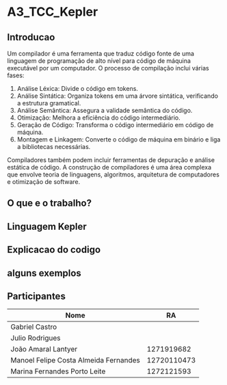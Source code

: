 # A3_TCC_Kepler

## Introducao

Um compilador é uma ferramenta que traduz código fonte de uma linguagem de programação de alto nível para código de máquina executável por um computador. O processo de compilação inclui várias fases:

1. Análise Léxica: Divide o código em tokens.
2. Análise Sintática: Organiza tokens em uma árvore sintática, verificando a estrutura gramatical.
3. Análise Semântica: Assegura a validade semântica do código.
4. Otimização: Melhora a eficiência do código intermediário.
5. Geração de Código: Transforma o código intermediário em código de máquina.
6. Montagem e Linkagem: Converte o código de máquina em binário e liga a bibliotecas necessárias.

Compiladores também podem incluir ferramentas de depuração e análise estática de código. A construção de compiladores é uma área complexa que envolve teoria de linguagens, algoritmos, arquitetura de computadores e otimização de software.

## O que e o trabalho?

## Linguagem Kepler

## Explicacao do codigo

## alguns exemplos

## Participantes

| Nome                                   | RA          | 
|----------------------------------------|-------------|
| Gabriel Castro                         |  |  
| Julio Rodrigues                        |  |  
| João Amaral Lantyer                    | 1271919682  | 
| Manoel Felipe Costa Almeida Fernandes  | 12720110473 | 
| Marina Fernandes Porto Leite           | 1272121593  | 